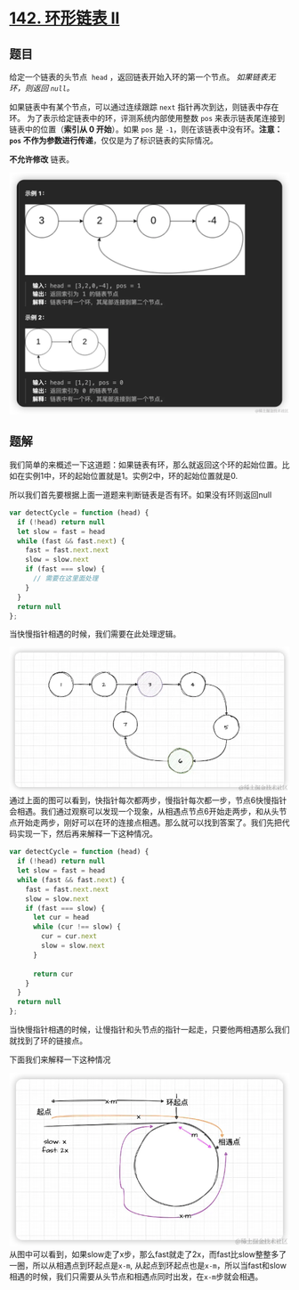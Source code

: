 # [142. 环形链表 II](https://leetcode.cn/problems/linked-list-cycle-ii/)
## 题目
给定一个链表的头节点  `head` ，返回链表开始入环的第一个节点。 *如果链表无环，则返回 `null`。*

如果链表中有某个节点，可以通过连续跟踪 `next` 指针再次到达，则链表中存在环。 为了表示给定链表中的环，评测系统内部使用整数 `pos` 来表示链表尾连接到链表中的位置（**索引从 0 开始**）。如果 `pos` 是 `-1`，则在该链表中没有环。**注意：`pos` 不作为参数进行传递**，仅仅是为了标识链表的实际情况。

**不允许修改** 链表。

![alt text](image.png)
## 题解
我们简单的来概述一下这道题：如果链表有环，那么就返回这个环的起始位置。比如在实例1中，环的起始位置就是1。实例2中，环的起始位置就是0.

所以我们首先要根据上面一道题来判断链表是否有环。如果没有环则返回null
```js
var detectCycle = function (head) {
  if (!head) return null
  let slow = fast = head
  while (fast && fast.next) {
    fast = fast.next.next
    slow = slow.next
    if (fast === slow) {
      // 需要在这里面处理
    }
  }
  return null
};
```
当快慢指针相遇的时候，我们需要在此处理逻辑。

![alt text](image-1.png)
通过上面的图可以看到，快指针每次都两步，慢指针每次都一步，节点6快慢指针会相遇。我们通过观察可以发现一个现象，从相遇点节点6开始走两步，和从头节点开始走两步，刚好可以在环的连接点相遇。那么就可以找到答案了。我们先把代码实现一下，然后再来解释一下这种情况。
```js
var detectCycle = function (head) {
  if (!head) return null
  let slow = fast = head
  while (fast && fast.next) {
    fast = fast.next.next
    slow = slow.next
    if (fast === slow) {
      let cur = head
      while (cur !== slow) {
        cur = cur.next
        slow = slow.next
      }

      return cur
    }
  }
  return null
};
```
当快慢指针相遇的时候，让慢指针和头节点的指针一起走，只要他两相遇那么我们就找到了环的链接点。

下面我们来解释一下这种情况

![alt text](image-2.png)
从图中可以看到，如果slow走了x步，那么fast就走了2x，而fast比slow整整多了一圈，所以从相遇点到环起点是`x-m`, 从起点到环起点也是`x-m`，所以当fast和slow相遇的时候，我们只需要从头节点和相遇点同时出发，在`x-m`步就会相遇。